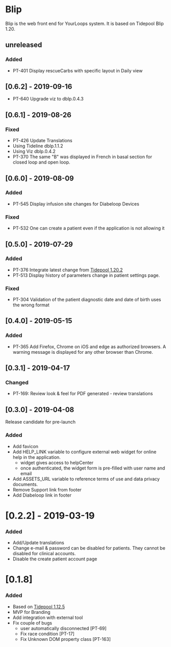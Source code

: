 # Blip
Blip is the web front end for YourLoops system.
It is based on Tidepool Blip 1.20.

## unreleased

### Added
- PT-401 Display rescueCarbs with specific layout in Daily view

## [0.6.2] - 2019-09-16
- PT-640 Upgrade viz to dblp.0.4.3

## [0.6.1] - 2019-08-26

### Fixed
- PT-426 Update Translations
- Using Tideline dblp.1.1.2
- Using Viz dblp.0.4.2
- PT-370 The same "B" was displayed in French in basal section for closed loop and open loop.

## [0.6.0] - 2019-08-09

### Added
- PT-545 Display infusion site changes for Diabeloop Devices

### Fixed
- PT-532 One can create a patient even if the application is not allowing it

## [0.5.0] - 2019-07-29

### Added
- PT-376 Integrate latest change from [Tidepool 1.20.2](https://github.com/tidepool-org/blip/releases/tag/v1.20.2)
- PT-513 Display history of parameters change in patient settings page.

### Fixed
- PT-304 Validation of the patient diagnostic date and date of birth uses the wrong format

## [0.4.0] - 2019-05-15

### Added
- PT-365 Add Firefox, Chrome on iOS and edge as authorized browsers. A warning message is displayed for any other browser than Chrome.

## [0.3.1] - 2019-04-17

### Changed
- PT-169: Review look & feel for PDF generated - review translations

## [0.3.0] - 2019-04-08
Release candidate for pre-launch

### Added
 - Add favicon
 - Add HELP_LINK variable to configure external web widget for online help in the application.
    - widget gives access to helpCenter
    - once authenticated, the widget form is pre-filled with user name and email
 - Add ASSETS_URL variable to reference terms of use and data privacy documents.
 - Remove Support link from footer
 - Add Diabeloop link in footer


# [0.2.2] - 2019-03-19

### Added
- Add/Update translations
- Change e-mail & password can be disabled for patients. They cannot be disabled for clinical accounts.
- Disable the create patient account page

# [0.1.8]

### Added
- Based on [Tidepool 1.12.5](https://github.com/tidepool-org/blip/releases/tag/v1.12.5)
- MVP for Branding
- Add integration with external tool
- Fix couple of bugs
   - user automatically disconnected [PT-69]
   - Fix race condition [PT-17]
   - Fix Unknown DOM property class [PT-163]

